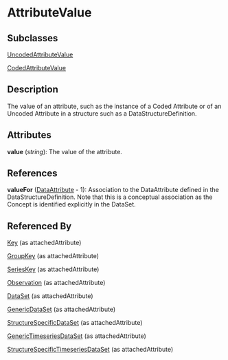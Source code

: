 
# AttributeValue



## Subclasses

[UncodedAttributeValue](UncodedAttributeValue.md)

[CodedAttributeValue](CodedAttributeValue.md)



## Description

The value of an attribute, such as the instance of a Coded Attribute or of an Uncoded Attribute in a structure such as a DataStructureDefinition.


## Attributes

**value** (*string*): The value of the attribute.



## References

**valueFor** ([DataAttribute](DataAttribute.md) - 1): Association to the DataAttribute defined in the DataStructureDefinition. Note that this is a conceptual association as the Concept is identified explicitly in the DataSet.



## Referenced By

[Key](Key.md) (as attachedAttribute)

[GroupKey](GroupKey.md) (as attachedAttribute)

[SeriesKey](SeriesKey.md) (as attachedAttribute)

[Observation](Observation.md) (as attachedAttribute)

[DataSet](DataSet.md) (as attachedAttribute)

[GenericDataSet](GenericDataSet.md) (as attachedAttribute)

[StructureSpecificDataSet](StructureSpecificDataSet.md) (as attachedAttribute)

[GenericTimeseriesDataSet](GenericTimeseriesDataSet.md) (as attachedAttribute)

[StructureSpecificTimeseriesDataSet](StructureSpecificTimeseriesDataSet.md) (as attachedAttribute)


